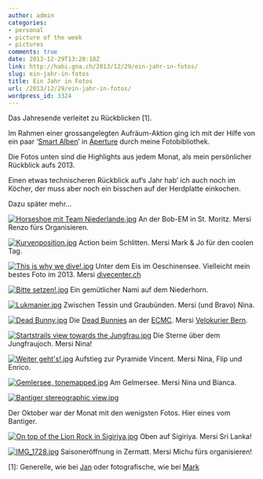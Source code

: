 ```yaml
---
author: admin
categories:
- personal
- picture of the week
- pictures
comments: true
date: 2013-12-29T13:20:18Z
link: http://habi.gna.ch/2013/12/29/ein-jahr-in-fotos/
slug: ein-jahr-in-fotos
title: Ein Jahr in Fotos
url: /2013/12/29/ein-jahr-in-fotos/
wordpress_id: 3324
---
```


Das Jahresende verleitet zu Rückblicken [1].  

Im Rahmen einer grossangelegten Aufräum-Aktion ging ich mit der Hilfe von ein paar ‘[Smart Alben](http://cl.ly/T92j)’ in [Aperture](http://www.apple.com/aperture/) durch meine Fotobibliothek.  

Die Fotos unten sind die Highlights aus jedem Monat, als mein persönlicher Rückblick aufs 2013.  

Einen etwas technischeren Rückblick auf’s Jahr hab’ ich auch noch im Köcher, der muss aber noch ein bisschen auf der Herdplatte einkochen.  

Dazu später mehr…


[![Horseshoe mit Team Niederlande.jpg](http://habi.gna.ch/wp-content/uploads/2013/12/Horseshoe-mit-Team-Niederlande-tm.jpg)](http://habi.gna.ch/wp-content/uploads/2013/12/Horseshoe-mit-Team-Niederlande.jpg)
An der Bob-EM in St. Moritz. Mersi Renzo fürs Organisieren.
  


[![Kurvenposition.jpg](http://habi.gna.ch/wp-content/uploads/2013/12/Kurvenposition-tm.jpg)](http://habi.gna.ch/wp-content/uploads/2013/12/Kurvenposition.jpg)
Action beim Schlitten. Mersi Mark & Jo für den coolen Tag.
  


[![This is why we dive!.jpg](http://habi.gna.ch/wp-content/uploads/2013/12/This-is-why-we-dive-tm.jpg)](http://habi.gna.ch/wp-content/uploads/2013/12/This-is-why-we-dive.jpg)
Unter dem Eis im Oeschinensee. Vielleicht mein bestes Foto im 2013. Mersi [divecenter.ch](http://divecenter.ch)
  


[![Bitte setzen!.jpg](http://habi.gna.ch/wp-content/uploads/2013/12/Bitte-setzen-tm.jpg)](http://habi.gna.ch/wp-content/uploads/2013/12/Bitte-setzen.jpg)
Ein gemütlicher Nami auf dem Niederhorn.
  


[![Lukmanier.jpg](http://habi.gna.ch/wp-content/uploads/2013/12/Lukmanier-tm.jpg)](http://habi.gna.ch/wp-content/uploads/2013/12/Lukmanier.jpg)
Zwischen Tessin und Graubünden. Mersi (und Bravo) Nina.
  


[![Dead Bunny.jpg](http://habi.gna.ch/wp-content/uploads/2013/12/Dead-Bunny-tm.jpg)](http://habi.gna.ch/wp-content/uploads/2013/12/Dead-Bunny.jpg)
Die [Dead Bunnies](http://www.deadbunny.ch) an der [ECMC](http://ecmc2013.ch). Mersi [Velokurier Bern](http://velokurierbern.ch).
  


[![Startstrails view towards the Jungfrau.jpg](http://habi.gna.ch/wp-content/uploads/2013/12/Startstrails-view-towards-the-Jungfrau-tm.jpg)](http://habi.gna.ch/wp-content/uploads/2013/12/Startstrails-view-towards-the-Jungfrau.jpg)
Die Sterne über dem Jungfraujoch. Mersi Nina!
  


[![Weiter geht's!.jpg](http://habi.gna.ch/wp-content/uploads/2013/12/Weiter-gehts-tm.jpg)](http://habi.gna.ch/wp-content/uploads/2013/12/Weiter-gehts.jpg)
Aufstieg zur Pyramide Vincent. Mersi Nina, Flip und Enrico.
  


[![Gemlersee, tonemapped.jpg](http://habi.gna.ch/wp-content/uploads/2013/12/Gemlersee-tonemapped-tm.jpg)](http://habi.gna.ch/wp-content/uploads/2013/12/Gemlersee-tonemapped.jpg)
Am Gelmersee. Mersi Nina und Bianca.
  


[![Bantiger stereographic view.jpg](http://habi.gna.ch/wp-content/uploads/2013/12/Bantiger-stereographic-view-tm.jpg)](http://habi.gna.ch/wp-content/uploads/2013/12/Bantiger-stereographic-view.jpg)  

Der Oktober war der Monat mit den wenigsten Fotos. Hier eines vom Bantiger.
  


[![On top of the Lion Rock in Sigiriya.jpg](http://habi.gna.ch/wp-content/uploads/2013/12/On-top-of-the-Lion-Rock-in-Sigiriya-tm.jpg)](http://habi.gna.ch/wp-content/uploads/2013/12/On-top-of-the-Lion-Rock-in-Sigiriya.jpg)
Oben auf Sigiriya. Mersi Sri Lanka!
  


[![IMG_1728.jpg](http://habi.gna.ch/wp-content/uploads/2013/12/IMG_1728-tm.jpg)](http://habi.gna.ch/wp-content/uploads/2013/12/IMG_1728.jpg)
Saisoneröffnung in Zermatt. Mersi Michu fürs organisieren!
  


[1]: Generelle, wie bei [Jan](http://pieceoplastic.com/index.php/6353/) oder fotografische, wie bei [Mark](http://permanenttourist.ch/2013/12/review-of-2013/)
